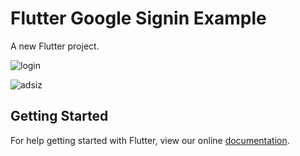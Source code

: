 # Flutter Google Signin Example

A new Flutter project.

![login](https://user-images.githubusercontent.com/23746859/39400942-6179dc06-4b3a-11e8-9795-91d6738c1fb2.png)

![adsiz](https://user-images.githubusercontent.com/23746859/39400959-9beb829a-4b3a-11e8-92c3-6c15177f46f4.png)

## Getting Started

For help getting started with Flutter, view our online
[documentation](https://flutter.io/).
